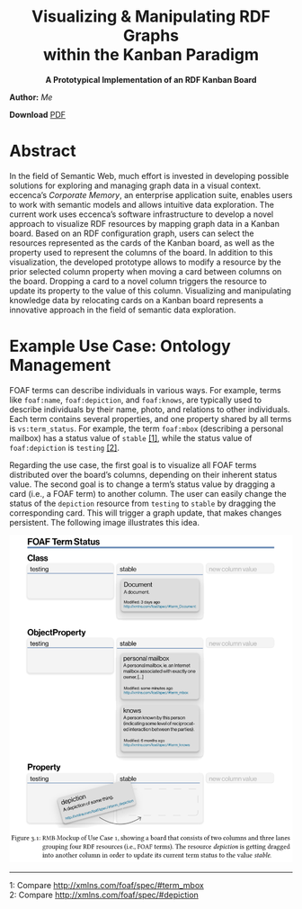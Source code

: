 <h1 align="center">
  Visualizing & Manipulating RDF Graphs<br>within the Kanban Paradigm
</h1>

<p align="center">
  <strong>A Prototypical Implementation of an RDF Kanban Board</strong><br>
</p>

**Author:** *Me*

**Download** [PDF](https://raw.githubusercontent.com/Kalaschnik/Master-Thesis/15f30287bbb3845bf18bb1ee97a40f1cb50c4293/MA.pdf)

# Abstract
In the field of Semantic Web, much effort is invested in developing possible solutions for exploring and managing graph data in a visual context. eccenca’s *Corporate Memory*, an enterprise application suite, enables users to work with semantic models and allows intuitive data exploration. The current work uses eccenca’s software infrastructure to develop a novel approach to visualize RDF resources by mapping graph data in a Kanban board. Based on an RDF configuration graph, users can select the resources represented as the cards of the Kanban board, as well as the property used to represent the columns of the board. In addition to this visualization, the developed prototype allows to modify a resource by the prior selected column property when moving a card between columns on the board. Dropping a card to a novel column triggers the resource to update its property to the value of this column. Visualizing and manipulating knowledge data by relocating cards on a Kanban board represents a innovative approach in the field of semantic data exploration.

# Example Use Case: Ontology Management

FOAF terms can describe individuals in various ways. For example, terms like `foaf:name`, `foaf:depiction`, and `foaf:knows`, are typically used to describe individuals by their name, photo, and relations to other individuals. Each term contains several properties, and one property shared by all terms is `vs:term_status`. For example, the term `foaf:mbox` (describing a personal mailbox) has a status value of `stable` [\[1\]](#fn1), while the status value of `foaf:depiction` is `testing` [\[2\]](#fn2).

Regarding the use case, the first goal is to visualize all FOAF terms distributed over the board’s columns, depending on their inherent status value. The second goal is to change a term’s status value by dragging a card (i.e., a FOAF term) to another column. The user can easily change the status of the `depiction` resource from `testing` to `stable` by dragging the corresponding card. This will trigger a graph update, that makes changes persistent. The following image illustrates this idea.

![RDF Kanban Board](./img/demo.png)

------------

<a name="fn1">1</a>: Compare http://xmlns.com/foaf/spec/#term_mbox  
<a name="fn2">2</a>: Compare http://xmlns.com/foaf/spec/#depiction
